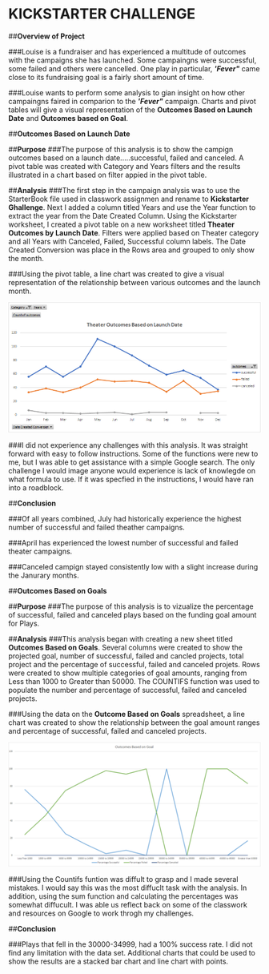 # KICKSTARTER CHALLENGE

##**Overview of Project**

###Louise is a fundraiser and has experienced a multitude of outcomes with the campaigns she has launched. Some campaingns were successful, some failed and others were cancelled. One play in particular, **_'Fever"_** came close to its fundraising goal is a fairly short amount of time. 

###Louise wants to perform some analysis to gian insight on how other campaingns faired in comparion to the **_'Fever"_** campaign. Charts and pivot tables will give a visual representation of the **Outcomes Based on Launch Date** and **Outcomes based on Goal**. 

##**Outcomes Based on Launch Date**

##**Purpose**
###The purpose of this analysis is to show the campign outcomes based on a launch date.....successful, failed and canceled. A pivot table was created with Category and Years filters and the results illustrated in a chart based on filter appied in the pivot table. 

##**Analysis**
###The first step in the campaign analysis was to use the StarterBook file used in classwork assignmen and rename to **Kickstarter Ghallenge**. Next I added a column titled Years and use the Year function to extract the year from the Date Created Column. Using the Kickstarter worksheet, I created a pivot table on a new worksheet titled **Theater Outcomes by Launch Date**. Filters were applied based on Theater category and all Years with Canceled, Failed, Successful column labels. The Date Created Conversion was place in the Rows area and grouped to only show the month.

###Using the pivot table, a line chart was created to give a visual representation of the relationship between various outcomes and the launch month. 

<img src="Resources/Theater_Outcomes_vs_Launch.png">

###I did not experience any challenges with this analysis. It was straight forward with easy to follow instructions. Some of the functions were new to me, but I was able to get assistance with a simple Google search. The only challenge I would image anyone would experience is lack of knowlegde on what formula to use. If it was specfied in the instructions, I would have ran into a roadblock. 

##**Conclusion**

###Of all years combined, July had historically experience the highest number of successful and failed theather campaigns.

###April has experienced the lowest number of successful and failed  theater campaigns. 

###Canceled campign stayed consistently low with a slight increase during the Janurary months.

##**Outcomes Based on Goals**

##**Purpose**
###The purpose of this analysis is to vizualize the percentage of successful, failed and canceled plays based on the funding goal amount for Plays. 

##**Analysis**
###This analysis began with creating a new sheet titled **Outcomes Based on Goals**. Several columns were created to show the projected goal, number of successful, failed and cancled projects, total project and the percentage of successful, failed and canceled projets. Rows were created to show multiple categories of goal amounts, ranging from Less than 1000 to Greater than 50000. The COUNTIFS function was used to populate the number and percentage of successful, failed and canceled projects.  

###Using the data on the **Outcome Based on Goals** spreadsheet, a line chart was created to show the relationship between the goal amount ranges and percentage of successful, failed and canceled projects. 

<img src="Resources/Outcomes_vs_Goals.png">

###Using the Countifs funtion was diffult to grasp and I made several mistakes. I would say this was the most diffuclt task with the analysis. In addition, using the sum function and calculating the percentages was somewhat diffucult. I was able us reflect back on some of the classwork and resources on Google to work throgh my challenges. 

##**Conclusion**

###Plays that fell in the 30000-34999, had a 100% success rate. I did not find any limitation with the data set. Additional charts that could be used to show the results are a stacked bar chart and line chart with points.












